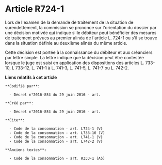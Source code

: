 # Article R724-1

Lors de l'examen de la demande de traitement de la situation de surendettement, la commission se prononce sur l'orientation
du dossier par une décision motivée qui indique si le débiteur peut bénéficier des mesures de traitement prévues au premier
alinéa de l'article L. 724-1 ou s'il se trouve dans la situation définie au deuxième alinéa du même article.

Cette décision est portée à la connaissance du débiteur et aux créanciers par lettre simple. La lettre indique que la
décision peut être contestée lorsque le juge est saisi en application des dispositions des articles L. 733-10, L 733-12, L.
741-1 à L. 741-3, L. 741-5, L. 741-7 ou L. 742-2.

**Liens relatifs à cet article**

	**Codifié par**:

	  - Décret n°2016-884 du 29 juin 2016 - art.

	**Créé par**:

	  - Décret n°2016-884 du 29 juin 2016 - art.

	**Cite**:

	  - Code de la consommation - art. L724-1 (V)
	  - Code de la consommation - art. L733-10 (V)
	  - Code de la consommation - art. L741-1 (V)
	  - Code de la consommation - art. L742-2 (V)

	**Anciens textes**:

	  - Code de la consommation - art. R333-1 (Ab)
